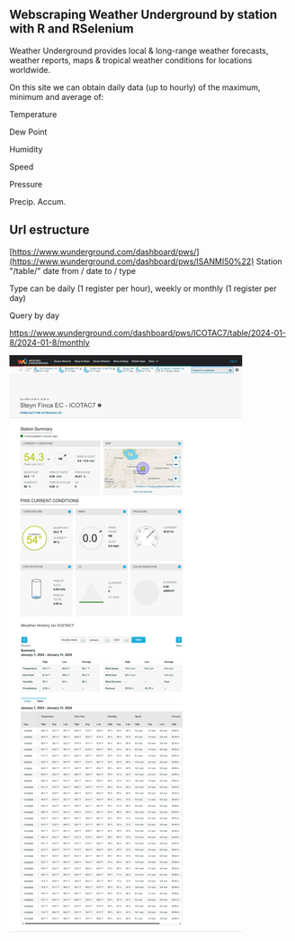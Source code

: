 ## Webscraping Weather Underground by station with R and RSelenium

Weather Underground provides local & long-range weather forecasts, weather reports, maps & tropical weather conditions for locations worldwide.

On this site we can obtain daily data (up to hourly) of the maximum, minimum and average of:

Temperature

Dew Point

Humidity

Speed

Pressure

Precip. Accum.


## Url estructure

[https://www.wunderground.com/dashboard/pws/](https://www.wunderground.com/dashboard/pws/ISANMI50%22) Station "/table/" date from / date to / type

Type can be daily (1 register per hour), weekly or monthly (1 register per day)

Query by day

<https://www.wunderground.com/dashboard/pws/ICOTAC7/table/2024-01-8/2024-01-8/monthly>

![](images/clipboard-149121340.png)
